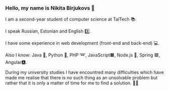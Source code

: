### Hello, my name is Nikita Birjukovs 👋  

I am a second-year student of computer science at TalTech 📚.  

I speak Russian, Estonian and English 3️⃣.  

I have some experience in web development (front-end and back-end) 💻.  

Also I know: Java 📙, Python 🐍, PHP ➿, JavaScript🟧, Node.js 🎒, Spring 🟩, Angular🅰️.  

During my university studies I have encountred many difficulties which have made me realise that there is no such thing as an unsolvable problem but rather that it is only a matter of time for me to find a solution.  💪🏻

<!--
**nibirj/nibirj** is a ✨ _special_ ✨ repository because its `README.md` (this file) appears on your GitHub profile.

Here are some ideas to get you started:

- 🔭 I’m currently working on ...
- 🌱 I’m currently learning ...
- 👯 I’m looking to collaborate on ...
- 🤔 I’m looking for help with ...
- 💬 Ask me about ...
- 📫 How to reach me: ...
- 😄 Pronouns: ...
- ⚡ Fun fact: ...
-->
